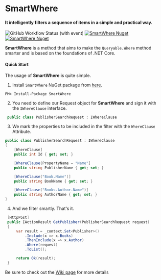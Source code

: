 # SmartWhere
#### It intelligently filters a sequence of items in a simple and practical way.

![GitHub Workflow Status (with event)](https://img.shields.io/github/actions/workflow/status/byerlikaya/SmartWhere/dotnet.yml)
[![SmartWhere Nuget](https://img.shields.io/nuget/v/SmartWhere)](https://www.nuget.org/packages/SmartWhere)
[![SmartWhere Nuget](https://img.shields.io/nuget/dt/SmartWhere)](https://www.nuget.org/packages/SmartWhere)

**SmartWhere** is a method that aims to make the `Queryable.Where` method smarter and is based on the foundations of .NET Core.

#### Quick Start
The usage of **SmartWhere** is quite simple.

1. Install `SmartWhere` NuGet package from [here](https://www.nuget.org/packages/SmartWhere/).

````
PM> Install-Package SmartWhere
````

2. You need to define our Request object for **SmartWhere** and sign it with the `IWhereClause` interface.
   
```csharp
 public class PublisherSearchRequest : IWhereClause
```

3. We mark the properties to be included in the filter with the `WhereClause` Attribute.

```csharp
public class PublisherSearchRequest : IWhereClause
{
    [WhereClause]
    public int Id { get; set; }

    [WhereClause(PropertyName = "Name"]
    public string PublisherName { get; set; }

    [WhereClause("Book.Name")]
    public string BookName { get; set; }

    [WhereClause("Books.Author.Name")]
    public string AuthorName { get; set; }
}
```
4. And we filter smartly. That's it.

```csharp
 [HttpPost]
 public IActionResult GetPublisher(PublisherSearchRequest request)
 {
     var result = _context.Set<Publisher>()
         .Include(x => x.Books)
         .ThenInclude(x => x.Author)
         .Where(request)
         .ToList();

     return Ok(result);
 }
```

Be sure to check out the [Wiki page](https://github.com/byerlikaya/SmartWhere/wiki) for more details
